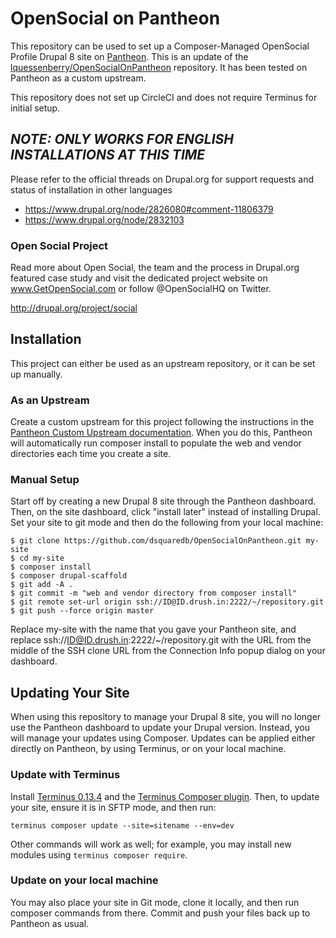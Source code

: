 # OpenSocial on Pantheon

This repository can be used to set up a Composer-Managed OpenSocial Profile Drupal 8 site on [Pantheon](https://pantheon.io). This is an update of the [lquessenberry/OpenSocialOnPantheon](https://github.com/lquessenberry/OpenSocialOnPantheon) repository. It has been tested on Pantheon as a custom upstream.

This repository does not set up CircleCI and does not require Terminus for initial setup.

## ***NOTE: ONLY WORKS FOR ENGLISH INSTALLATIONS AT THIS TIME***

Please refer to the official threads on Drupal.org for support requests and status of installation in other languages

* https://www.drupal.org/node/2826080#comment-11806379
* https://www.drupal.org/node/2832103

### Open Social Project

Read more about Open Social, the team and the process in Drupal.org featured case study and visit the dedicated project website on www.GetOpenSocial.com or follow @OpenSocialHQ on Twitter.

http://drupal.org/project/social

## Installation

This project can either be used as an upstream repository, or it can be set up manually.

### As an Upstream

Create a custom upstream for this project following the instructions in the [Pantheon Custom Upstream documentation](https://pantheon.io/docs/custom-upstream/). When you do this, Pantheon will automatically run composer install to populate the web and vendor directories each time you create a site.

### Manual Setup

Start off by creating a new Drupal 8 site through the Pantheon dashboard.  Then, on the site dashboard, click "install later" instead of installing Drupal. Set your site to git mode and then do the following from your local machine:
```
$ git clone https://github.com/dsquaredb/OpenSocialOnPantheon.git my-site
$ cd my-site
$ composer install
$ composer drupal-scaffold
$ git add -A .
$ git commit -m "web and vendor directory from composer install"
$ git remote set-url origin ssh://ID@ID.drush.in:2222/~/repository.git
$ git push --force origin master
```
Replace my-site with the name that you gave your Pantheon site, and replace ssh://ID@ID.drush.in:2222/~/repository.git with the URL from the middle of the SSH clone URL from the Connection Info popup dialog on your dashboard.

## Updating Your Site

When using this repository to manage your Drupal 8 site, you will no longer use the Pantheon dashboard to update your Drupal version. Instead, you will manage your updates using Composer. Updates can be applied either directly on Pantheon, by using Terminus, or on your local machine.

### Update with Terminus

Install [Terminus 0.13.4](https://github.com/pantheon-systems/terminus/releases/tag/0.13.4) and the [Terminus Composer plugin](https://github.com/rvtraveller/terminus-composer).  Then, to update your site, ensure it is in SFTP mode, and then run:
```
terminus composer update --site=sitename --env=dev
```
Other commands will work as well; for example, you may install new modules using `terminus composer require`.

### Update on your local machine

You may also place your site in Git mode, clone it locally, and then run composer commands from there.  Commit and push your files back up to Pantheon as usual.
